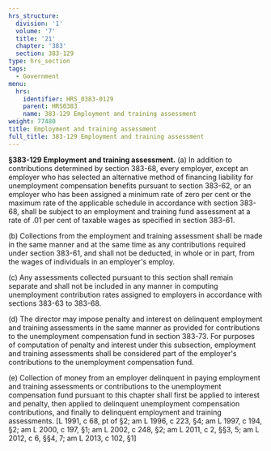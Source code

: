 ```yaml
---
hrs_structure:
  division: '1'
  volume: '7'
  title: '21'
  chapter: '383'
  section: 383-129
type: hrs_section
tags:
  - Government
menu:
  hrs:
    identifier: HRS_0383-0129
    parent: HRS0383
    name: 383-129 Employment and training assessment
weight: 77480
title: Employment and training assessment
full_title: 383-129 Employment and training assessment
---
```

**§383-129 Employment and training assessment.** (a) In addition to contributions determined by section 383-68, every employer, except an employer who has selected an alternative method of financing liability for unemployment compensation benefits pursuant to section 383-62, or an employer who has been assigned a minimum rate of zero per cent or the maximum rate of the applicable schedule in accordance with section 383-68, shall be subject to an employment and training fund assessment at a rate of .01 per cent of taxable wages as specified in section 383-61.

(b) Collections from the employment and training assessment shall be made in the same manner and at the same time as any contributions required under section 383-61, and shall not be deducted, in whole or in part, from the wages of individuals in an employer's employ.

(c) Any assessments collected pursuant to this section shall remain separate and shall not be included in any manner in computing unemployment contribution rates assigned to employers in accordance with sections 383-63 to 383-68.

(d) The director may impose penalty and interest on delinquent employment and training assessments in the same manner as provided for contributions to the unemployment compensation fund in section 383-73\. For purposes of computation of penalty and interest under this subsection, employment and training assessments shall be considered part of the employer's contributions to the unemployment compensation fund.

(e) Collection of money from an employer delinquent in paying employment and training assessments or contributions to the unemployment compensation fund pursuant to this chapter shall first be applied to interest and penalty, then applied to delinquent unemployment compensation contributions, and finally to delinquent employment and training assessments. [L 1991, c 68, pt of §2; am L 1996, c 223, §4; am L 1997, c 194, §2; am L 2000, c 197, §1; am L 2002, c 248, §2; am L 2011, c 2, §§3, 5; am L 2012, c 6, §§4, 7; am L 2013, c 102, §1]